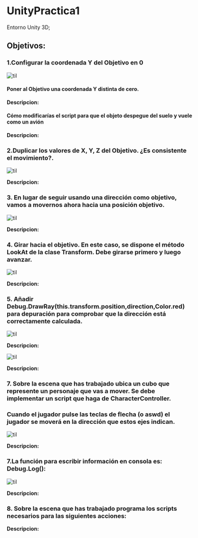 # UnityPractica1
Entorno Unity 3D;

## Objetivos:

### 1.Configurar la coordenada Y del Objetivo en 0

![til](https://github.com/Alexiades/UnityPractica2/blob/main/screeshot/Punto1.gif)

#### Poner al Objetivo una coordenada Y distinta de cero.

**Descripcion:** 

#### Cómo modificarías el script para que el objeto despegue del suelo y vuele como un avión

**Descripcion:** 

### 2.Duplicar los valores de X, Y, Z del Objetivo. ¿Es consistente el movimiento?.

![til](https://github.com/Alexiades/UnityPractica2/blob/main/screeshot/Punto2.gif)

**Descripcion:** 

### 3. En lugar de seguir usando una dirección como objetivo, vamos a movernos ahora hacia una posición objetivo. 

![til](https://github.com/Alexiades/UnityPractica2/blob/main/screeshot/Punto3.gif)

**Descripcion:** 
### 4. Girar hacia el objetivo. En este caso, se dispone el método LookAt de la clase Transform. Debe girarse primero y luego avanzar.

![til](https://github.com/Alexiades/UnityPractica2/blob/main/screeshot/Punto4.gif)

**Descripcion:** 

### 5. Añadir Debug.DrawRay(this.transform.position,direction,Color.red) para depuración para comprobar que la dirección está correctamente calculada.

![til](https://github.com/Alexiades/UnityPractica2/blob/main/screeshot/Punto5.1.gif)

**Descripcion:** 

![til](https://github.com/Alexiades/UnityPractica2/blob/main/screeshot/Punto5.2.gif)

**Descripcion:**  

### 7. Sobre la escena que has trabajado ubica un cubo que represente un personaje que vas a mover. Se debe implementar un script que haga de CharacterController.
### Cuando el jugador pulse las teclas de flecha (o aswd) el jugador se moverá en la dirección que estos ejes indican.

![til](https://github.com/Alexiades/UnityPractica2/blob/main/screeshot/Punto8.gif)

**Descripcion:** 

### 7.La función para escribir información en consola es: Debug.Log(): 

![til](https://github.com/Alexiades/UnityPractica2/blob/main/screeshot/Punto9.gif)

**Descripcion:** 

### 8. Sobre la escena que has trabajado programa los scripts necesarios para las siguientes acciones:

**Descripcion:** 